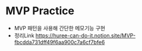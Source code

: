# MVP Practice

- MVP 패턴을 사용해 간단한 메모기능 구현
- 정리Link https://huree-can-do-it.notion.site/MVP-fbcdda731dff49f6aa900c7a6cf7bfe6
